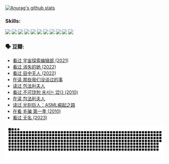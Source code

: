 
[![Anurag's github stats](https://github-readme-stats.vercel.app/api?username=w940853815)](https://github.com/anuraghazra/github-readme-stats)

### Skills:

<code><img height="32" src="https://cdn.jsdelivr.net/npm/simple-icons@v5/icons/python.svg"></code>
<code><img height="32" src="https://cdn.jsdelivr.net/npm/simple-icons@v5/icons/javascript.svg"></code>
<code><img height="32" src="https://cdn.jsdelivr.net/npm/simple-icons@v5/icons/django.svg"></code>
<code><img height="32" src="https://cdn.jsdelivr.net/npm/simple-icons@v5/icons/flask.svg"></code>
<code><img height="32" src="https://cdn.jsdelivr.net/npm/simple-icons@v5/icons/vuetify.svg"></code>
<code><img height="32" src="https://cdn.jsdelivr.net/npm/simple-icons@v5/icons/git.svg"></code>
<code><img height="32" src="https://cdn.jsdelivr.net/npm/simple-icons@v5/icons/docker.svg"></code>
<code><img height="32" src="https://cdn.jsdelivr.net/npm/simple-icons@v5/icons/postgresql.svg"></code>
<code><img height="32" src="https://cdn.jsdelivr.net/npm/simple-icons@v5/icons/elasticsearch.svg"></code>
<code><img height="32" src="https://cdn.jsdelivr.net/npm/simple-icons@v5/icons/macos.svg"></code>
<code><img height="32" src="https://cdn.jsdelivr.net/npm/simple-icons@v5/icons/linux.svg"></code>

### 🗣 豆瓣:

<!-- DOUBAN-ACTIVITIES:START -->
- [看过 宇宙探索编辑部‎ (2021)](https://www.douban.com/people/136069238/status/4303985415/?_i=89510357)
- [看过 消失的她‎ (2022)](https://www.douban.com/people/136069238/status/4303303080/?_i=89510357)
- [看过 目中无人‎ (2022)](https://www.douban.com/people/136069238/status/4302529146/?_i=89510357)
- [在读 那些我们没谈过的事](https://www.douban.com/people/136069238/status/4299558707/?_i=89510357)
- [读过 包法利夫人](https://www.douban.com/people/136069238/status/4299557101/?_i=89510357)
- [看过 不可饶恕 용서는 없다‎ (2010)](https://www.douban.com/people/136069238/status/4295155066/?_i=89510357)
- [在读 包法利夫人](https://www.douban.com/people/136069238/status/4284119119/?_i=89510357)
- [读过 光刻巨人：ASML崛起之路](https://www.douban.com/people/136069238/status/4284118319/?_i=89510357)
- [在看 毛骗 第一季‎ (2010)](https://www.douban.com/people/136069238/status/4283708106/?_i=89510357)
- [看过 无名‎ (2023)](https://www.douban.com/people/136069238/status/4280654210/?_i=89510357)
<!-- DOUBAN-ACTIVITIES:END -->


![Snake animation](https://raw.githubusercontent.com/w940853815/w940853815/output/github-contribution-grid-snake.svg)

<!--
**w940853815/w940853815** is a ✨ _special_ ✨ repository because its `README.md` (this file) appears on your GitHub profile.

Here are some ideas to get you started:

- 🔭 I’m currently working on ...
- 🌱 I’m currently learning ...
- 👯 I’m looking to collaborate on ...
- 🤔 I’m looking for help with ...
- 💬 Ask me about ...
- 📫 How to reach me: ...
- 😄 Pronouns: ...
- ⚡ Fun fact: ...
-->
